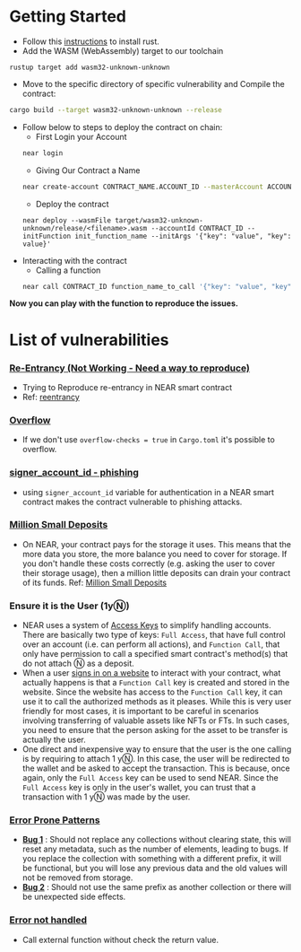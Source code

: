 # Getting Started
- Follow this [instructions](https://doc.rust-lang.org/book/ch01-01-installation.html#installation) to install rust. 
- Add the WASM (WebAssembly) target to our toolchain
```shell
rustup target add wasm32-unknown-unknown
```
- Move to the specific directory of specific vulnerability and Compile the contract:
```bash
cargo build --target wasm32-unknown-unknown --release
```
- Follow below to steps to deploy the contract on chain:
    - First Login your Account
    ```bash
    near login
    ```
    - Giving Our Contract a Name
    ```bash
    near create-account CONTRACT_NAME.ACCOUNT_ID --masterAccount ACCOUNT_ID
    ```
    - Deploy the contract
    ```Shell
    near deploy --wasmFile target/wasm32-unknown-unknown/release/<filename>.wasm --accountId CONTRACT_ID --initFunction init_function_name --initArgs '{"key": "value", "key": value}'
    ```
- Interacting with the contract
    - Calling a function
    ```bash
    near call CONTRACT_ID function_name_to_call '{"key": "value", "key": value}' --accountId ACCOUNT_ID
    ```
**Now you can play with the function to reproduce the issues.**


# List of vulnerabilities

### [Re-Entrancy (Not Working - Need a way to reproduce)](https://github.com/hashcloak/NEAR-Vulnerabilities/tree/main/reentrancy)
- Trying to Reproduce re-entrancy in NEAR smart contract
- Ref: [reentrancy](https://docs.near.org/develop/contracts/security/callbacks)

### [Overflow](https://github.com/hashcloak/NEAR-Vulnerabilities/tree/main/overflow)
- If we don't use `overflow-checks = true` in `Cargo.toml` it's possible to overflow.

### [signer_account_id - phishing](https://github.com/hashcloak/NEAR-Vulnerabilities/tree/main/phishing)
- using `signer_account_id` variable for authentication in a NEAR smart contract makes the contract vulnerable to phishing attacks.

### [Million Small Deposits](https://github.com/hashcloak/NEAR-Vulnerabilities/tree/main/Million_Small_Deposits)
- On NEAR, your contract pays for the storage it uses. This means that the more data you store, the more balance you need to cover for storage. If you don't handle these costs correctly (e.g. asking the user to cover their storage usage), then a million little deposits can drain your contract of its funds. Ref: [Million Small Deposits](https://docs.near.org/develop/contracts/security/storage)

### Ensure it is the User (1yⓃ)
- NEAR uses a system of [Access Keys](https://docs.near.org/concepts/basics/accounts/access-keys) to simplify handling accounts. There are basically two type of keys: `Full Access`, that have full control over an account (i.e. can perform all actions), and `Function Call`, that only have permission to call a specified smart contract's method(s) that do not attach Ⓝ as a deposit.
- When a user [signs in on a website](https://docs.near.org/develop/integrate/frontend#user-sign-in) to interact with your contract, what actually happens is that a `Function Call` key is created and stored in the website. Since the website has access to the `Function Call` key, it can use it to call the authorized methods as it pleases. While this is very user friendly for most cases, it is important to be careful in scenarios involving transferring of valuable assets like NFTs or FTs. In such cases, you need to ensure that the person asking for the asset to be transfer is actually the user.
- One direct and inexpensive way to ensure that the user is the one calling is by requiring to attach 1 yⓃ. In this case, the user will be redirected to the wallet and be asked to accept the transaction. This is because, once again, only the `Full Access` key can be used to send NEAR. Since the `Full Access` key is only in the user's wallet, you can trust that a transaction with 1 yⓃ was made by the user.

### [Error Prone Patterns](https://github.com/hashcloak/NEAR-Vulnerabilities/tree/main/error_prone_pattern)
- **[Bug 1](https://github.com/hashcloak/NEAR-Vulnerabilities/tree/main/error_prone_pattern/Bug_1)** : Should not replace any collections without clearing state, this will reset any metadata, such as the number of elements, leading to bugs. If you replace the collection with something with a different prefix, it will be functional, but you will lose any previous data and the old values will not be removed from storage.
- **[Bug 2](https://github.com/hashcloak/NEAR-Vulnerabilities/tree/main/error_prone_pattern/Bug_2)** : Should not use the same prefix as another collection or there will be unexpected side effects.

### [Error not handled](https://github.com/hashcloak/NEAR-Vulnerabilities/tree/main/UnsafeCall)
- Call external function without check the return value.